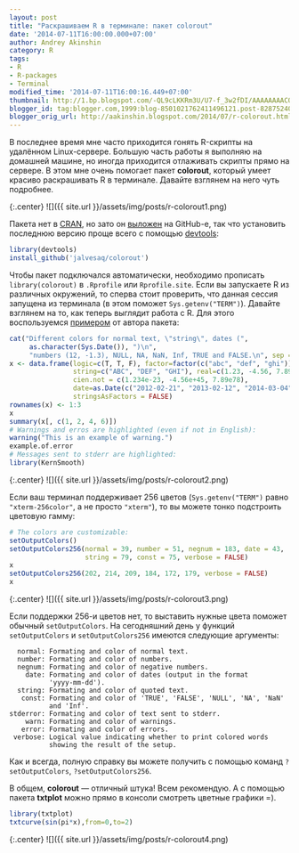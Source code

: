 ```yaml
---
layout: post
title: "Раскрашиваем R в терминале: пакет colorout"
date: '2014-07-11T16:00:00.000+07:00'
author: Andrey Akinshin
category: R
tags:
- R
- R-packages
- Terminal
modified_time: '2014-07-11T16:00:16.449+07:00'
thumbnail: http://1.bp.blogspot.com/-QL9cLKKRm3U/U7-f_3w2fDI/AAAAAAAACO4/hpRJ5Hj8V6A/s72-c/screen1.png
blogger_id: tag:blogger.com,1999:blog-8501021762411496121.post-8287524006831594922
blogger_orig_url: http://aakinshin.blogspot.com/2014/07/r-colorout.html
---
```



В последнее время мне часто приходится гонять R-скрипты на удалённом Linux-сервере. Большую часть работы я выполняю на домашней машине, но иногда приходится отлаживать скрипты прямо на сервере. В этом мне очень помогает пакет **colorout**, который умеет красиво раскрашивать R в терминале. Давайте взглянем на него чуть подробнее.

{:.center}
![]({{ site.url }}/assets/img/posts/r-colorout1.png)

<!--more-->

Пакета нет в [CRAN](http://cran.r-project.org/), но зато он [выложен]("https://github.com/jalvesaq/colorout) на GitHub-е, так что установить последнюю версию проще всего с помощью [devtools](http://cran.r-project.org/web/packages/devtools/index.html):

~~~ r
library(devtools)
install_github('jalvesaq/colorout')
~~~

Чтобы пакет подключался автоматически, необходимо прописать `library(colorout)` в `.Rprofile` или `Rprofile.site`. Если вы запускаете R из различных окружений, то сперва стоит проверить, что данная сессия запущена из терминала (в этом поможет `Sys.getenv("TERM")`). Давайте взглянем на то, как теперь выглядит работа с R. Для этого воспользуемся [примером](http://www.lepem.ufc.br/jaa/colorout.html) от автора пакета:

~~~ r
cat("Different colors for normal text, \"string\", dates (",
     as.character(Sys.Date()), ")\n",
     "numbers (12, -1.3), NULL, NA, NaN, Inf, TRUE and FALSE.\n", sep = "")
x <- data.frame(logic=c(T, T, F), factor=factor(c("abc", "def", "ghi")),
                string=c("ABC", "DEF", "GHI"), real=c(1.23, -4.56, 7.89),
                cien.not = c(1.234e-23, -4.56e+45, 7.89e78),
                date=as.Date(c("2012-02-21", "2013-02-12", "2014-03-04")),
                stringsAsFactors = FALSE)
rownames(x) <- 1:3
x
summary(x[, c(1, 2, 4, 6)])
# Warnings and erros are highlighted (even if not in English):
warning("This is an example of warning.")
example.of.error
# Messages sent to stderr are highlighted:
library(KernSmooth)
~~~

{:.center}
![]({{ site.url }}/assets/img/posts/r-colorout2.png)

Если ваш терминал поддерживает 256 цветов (`Sys.getenv("TERM")` равно `"xterm-256color"`, а не просто `"xterm"`), то вы можете тонко подстроить цветовую гамму:

~~~ r
# The colors are customizable:
setOutputColors()
setOutputColors256(normal = 39, number = 51, negnum = 183, date = 43,
                   string = 79, const = 75, verbose = FALSE)
x
setOutputColors256(202, 214, 209, 184, 172, 179, verbose = FALSE)
x
~~~

{:.center}
![]({{ site.url }}/assets/img/posts/r-colorout3.png)

Если поддержки 256-и цветов нет, то выставить нужные цвета поможет обычный `setOutputColors`. На сегодняшний день у функций `setOutputColors` и `setOutputColors256`
имеются следующие аргументы:

~~~
  normal: Formating and color of normal text.
  number: Formating and color of numbers.
  negnum: Formating and color of negative numbers.
    date: Formating and color of dates (output in the format
          'yyyy-mm-dd').
  string: Formating and color of quoted text.
   const: Formating and color of 'TRUE', 'FALSE', 'NULL', 'NA', 'NaN'
          and 'Inf'.
stderror: Formating and color of text sent to stderr.
    warn: Formating and color of warnings.
   error: Formating and color of errors.
 verbose: Logical value indicating whether to print colored words
          showing the result of the setup.
~~~

Как и всегда, полную справку вы можете получить с помощью команд `?setOutputColors`, `?setOutputColors256`.

В общем, **colorout** — отличный штука! Всем рекомендую. А с помощью пакета **txtplot** можно прямо в консоли смотреть цветные графики =).

~~~ r
library(txtplot)
txtcurve(sin(pi*x),from=0,to=2)
~~~

{:.center}
![]({{ site.url }}/assets/img/posts/r-colorout4.png)